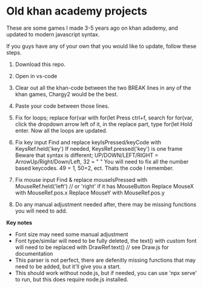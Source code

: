 # Old khan academy projects
These are some games I made 3-5 years ago on khan adademy, and updated to modern javascript syntax.

If you guys have any of your own that you would like to update, follow these steps.
1. Download this repo.
2. Open in vs-code
3. Clear out all the khan-code between the two BREAK lines in any of the khan games, Chargy2 would be the best.
4. Paste your code between those lines.
   
5. Fix for loops; replace for(var with for(let
Press ctrl+f, search for for(var, click the dropdown arrow left of it, in the replace part, type for(let
Hold enter.
Now all the loops are updated.

6. Fix key input
Find and replace keyIsPressed/keyCode with KeysRef.held('key')
If needed, KeysRef.pressed('key') is one frame
Beware that syntax is different; UP/DOWN/LEFT/RIGHT = ArrowUp/Right/Down/Left, 32 = " "
You will need to fix all the number based keycodes.
49 = 1, 50=2, ect. Thats the code I remember.
   
7. Fix mouse input
Find & replace mouseIsPressed with MouseRef.held('left') // or 'right' if it has MouseButton
Replace MouseX with MouseRef.pos.x
Replace MouseY with MouseRef.pos.y

8. Do any manual adjustment needed after, there may be missing functions you will need to add.
   
**Key notes**
- Font size may need some manual adjustment
- Font type/similar will need to be fully deleted, the text() with custom font will need to be replaced with DrawRef.text() // see Draw.js for documentation
- This parser is not perfect, there are defenitly missing functions that may need to be added, but it'll give you a start.
- This should work without node.js, but if needed, you can use 'npx serve' to run, but this does require node.js installed.

